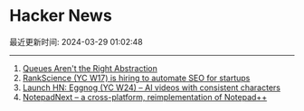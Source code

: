 # Hacker News

最近更新时间: 2024-03-29 01:02:48

--- 
1. [Queues Aren't the Right Abstraction](https://www.inngest.com/blog/queues-are-no-longer-the-right-abstraction) 
2. [RankScience (YC W17) is hiring to automate SEO for startups](https://remotejobs.org/companies/rankscience-remote-jobs) 
3. [Launch HN: Eggnog (YC W24) – AI videos with consistent characters](https://news.ycombinator.com/item?id=39853474) 
4. [NotepadNext – a cross-platform, reimplementation of Notepad++](https://github.com/dail8859/NotepadNext) 

